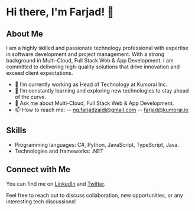 # Hi there, I'm Farjad! 👋

## About Me
I am a highly skilled and passionate technology professional with expertise in software development and project management. With a strong background in Multi-Cloud, Full Stack Web & App Development. I am committed to delivering high-quality solutions that drive innovation and exceed client expectations.

- 🔭 I’m currently working as Head of Technology at Kumorai Inc.
- 🌱 I’m constantly learning and exploring new technologies to stay ahead of the curve.
- 💬 Ask me about Multi-Cloud, Full Stack Web & App Development.
- 📫 How to reach me:
  -- ng.farjadzaidi@gmail.com
  -- farjad@kumorai.io

## Skills
- Programming languages: C#, Python, JavaScript, TypeScript, Java.
- Technologies and frameworks: .NET

## Connect with Me
You can find me on [LinkedIn](https://www.linkedin.com/in/farjadzaidi/) and [Twitter](https://twitter.com/ngfarjad).

Feel free to reach out to discuss collaboration, new opportunities, or any interesting tech discussions!
